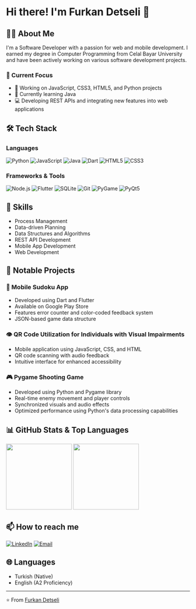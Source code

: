 # Hi there! I'm Furkan Detseli 👋

## 👨‍💻 About Me
I'm a Software Developer with a passion for web and mobile development. I earned my degree in Computer Programming from Celal Bayar University and have been actively working on various software development projects.

### 🎯 Current Focus
- 🔭 Working on JavaScript, CSS3, HTML5, and Python projects
- 🌱 Currently learning Java
- 💻 Developing REST APIs and integrating new features into web applications

## 🛠️ Tech Stack

### Languages
![Python](https://img.shields.io/badge/-Python-3776AB?style=flat&logo=python&logoColor=white)
![JavaScript](https://img.shields.io/badge/-JavaScript-F7DF1E?style=flat&logo=javascript&logoColor=black)
![Java](https://img.shields.io/badge/-Java-007396?style=flat&logo=java&logoColor=white)
![Dart](https://img.shields.io/badge/-Dart-0175C2?style=flat&logo=dart&logoColor=white)
![HTML5](https://img.shields.io/badge/-HTML5-E34F26?style=flat&logo=html5&logoColor=white)
![CSS3](https://img.shields.io/badge/-CSS3-1572B6?style=flat&logo=css3&logoColor=white)

### Frameworks & Tools
![Node.js](https://img.shields.io/badge/-Node.js-339933?style=flat&logo=node.js&logoColor=white)
![Flutter](https://img.shields.io/badge/-Flutter-02569B?style=flat&logo=flutter&logoColor=white)
![SQLite](https://img.shields.io/badge/-SQLite-003B57?style=flat&logo=sqlite&logoColor=white)
![Git](https://img.shields.io/badge/-Git-F05032?style=flat&logo=git&logoColor=white)
![PyGame](https://img.shields.io/badge/-PyGame-3776AB?style=flat&logo=python&logoColor=white)
![PyQt5](https://img.shields.io/badge/-PyQt5-41CD52?style=flat&logo=qt&logoColor=white)

## 🎯 Skills
- Process Management
- Data-driven Planning
- Data Structures and Algorithms
- REST API Development
- Mobile App Development
- Web Development

## 🌟 Notable Projects

### 📱 Mobile Sudoku App
- Developed using Dart and Flutter
- Available on Google Play Store
- Features error counter and color-coded feedback system
- JSON-based game data structure

### 👁️ QR Code Utilization for Individuals with Visual Impairments
- Mobile application using JavaScript, CSS, and HTML
- QR code scanning with audio feedback
- Intuitive interface for enhanced accessibility

### 🎮 Pygame Shooting Game
- Developed using Python and Pygame library
- Real-time enemy movement and player controls
- Synchronized visuals and audio effects
- Optimized performance using Python's data processing capabilities

## 📊 GitHub Stats & Top Languages
<img height="180em" src="https://github-readme-stats.vercel.app/api/top-langs/?username=furkandetseli&layout=compact&langs_count=7&theme=white&count_private=true"/>
<img height="180em" src="https://github-readme-stats.vercel.app/api?username=furkandetseli&show_icons=true&theme=white&include_all_commits=true&count_private=true"/>

## 📫 How to reach me
[![LinkedIn](https://img.shields.io/badge/-LinkedIn-0077B5?style=flat&logo=linkedin&logoColor=white)](https://www.linkedin.com/in/furkan-detseli/)
[![Email](https://img.shields.io/badge/-Email-D14836?style=flat&logo=gmail&logoColor=white)](mailto:furkan_detseli@hotmail.com)

## 🌐 Languages
- Turkish (Native)
- English (A2 Proficiency)

---
⭐️ From [Furkan Detseli](https://github.com/furkandetseli)

